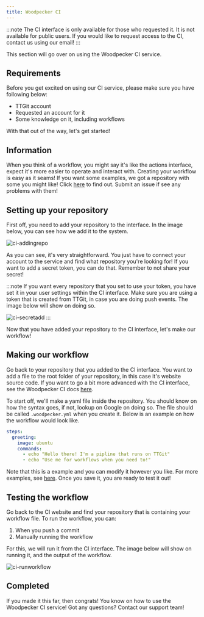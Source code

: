 ```yaml
---
title: Woodpecker CI
---
```


:::note
The CI interface is only available for those who requested it. It is not available for public users. If you would like to request access to the CI, contact us using our email!
:::

This section will go over on using the Woodpecker CI service.

## Requirements
Before you get excited on using our CI service, please make sure you have following below:

- TTGit account
- Requested an account for it
- Some knowledge on it, including workflows

With that out of the way, let's get started!

## Information
When you think of a workflow, you might say it's like the actions interface, expect it's more easier to operate and interact with. Creating your workflow is easy as it seams! If you want some examples, we got a repository with some you might like! Click [here](https://git.ttnrtsite.me/actions/woodpecker-ci) to find out. Submit an issue if see any problems with them!

## Setting up your repository
First off, you need to add your repository to the interface. In the image below, you can see how we add it to the system.

![ci-addingrepo](/images/ci-addingrepo.gif)

As you can see, it's very straightforward. You just have to connect your account to the service and find what repository you're looking for! If you want to add a secret token, you can do that. Remember to not share your secret!

:::note
If you want every repository that you set to use your token, you have set it in your user settings within the CI interface. Make sure you are using a token that is created from TTGit, in case you are doing push events. The image below will show on doing so.

![ci-secretadd](/images/ci-secretadd.gif)
:::

 
Now that you have added your repository to the CI interface, let's make our workflow!

## Making our workflow
Go back to your repository that you added to the CI interface. You want to add a file to the root folder of your repository, in this case it's website source code. If you want to go a bit more advanced with the CI interface, see the Woodpecker CI docs [here](https://woodpecker-ci.org/docs/intro).

To start off, we'll make a yaml file inside the repository. You should know on how the syntax goes, if not, lookup on Google on doing so. The file should be called `.woodpecker.yml` when you create it. Below is an example on how the workflow would look like.

```yaml
steps:
  greeting:
    image: ubuntu
    commands:
      - echo "Hello there! I'm a pipline that runs on TTGit"
      - echo "Use me for workflows when you need to!"
```

Note that this is a example and you can modify it however you like. For more examples, see [here](https://git.ttnrtsite.me/actions/woodpecker-ci). Once you save it, you are ready to test it out!

## Testing the workflow
Go back to the CI website and find your repository that is containing your workflow file. To run the workflow, you can:

1. When you push a commit
2. Manually running the workflow

For this, we will run it from the CI interface. The image below will show on running it, and the output of the workflow.

![ci-runworkflow](/images/ci-runworkflow.gif)

## Completed
If you made it this far, then congrats! You know on how to use the Woodpecker CI service! Got any questions? Contact our support team!